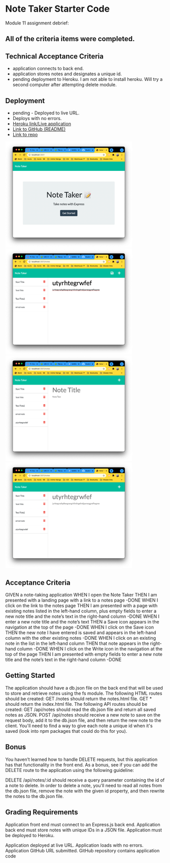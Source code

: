 # Note Taker Starter Code

Module 11 assignment debrief:

## All of the criteria items were completed.

## Technical Acceptance Criteria

- application connects to back end.
- application stores notes and designates a unique id.
- pending deployment to Heroku. I am not able to install heroku. Will try a second computer after attempting delete module.

## Deployment

- pending - Deployed to live URL.
- Deploys with no errors.
- <a href="https://still-sands-24648.herokuapp.com/" target="_blank">Heroku link/Live application</a>
- <a href="https://duckarroyo.github.io/challenge11/" target="_blank">Link to GitHub (README)</a>
- <a href="https://github.com/DuckArroyo/challenge11" target="_blank">Link to repo</a>

<img src="./Assets/ScreenShot1.png" style="width: 400px">
<img src="./Assets/ScreenShotTypedNote.png" style="width: 400px">
<img src="./Assets/ScreenShotSavedNote.png" style="width: 400px">
<img src="./Assets/ScreenShotRetrievedNote.png" style="width: 400px">

## Acceptance Criteria

GIVEN a note-taking application
WHEN I open the Note Taker
THEN I am presented with a landing page with a link to a notes page -DONE
WHEN I click on the link to the notes page
THEN I am presented with a page with existing notes listed in the left-hand column, plus empty fields to enter a new note title and the note’s text in the right-hand column -DONE
WHEN I enter a new note title and the note’s text
THEN a Save icon appears in the navigation at the top of the page -DONE
WHEN I click on the Save icon
THEN the new note I have entered is saved and appears in the left-hand column with the other existing notes -DONE
WHEN I click on an existing note in the list in the left-hand column
THEN that note appears in the right-hand column -DONE
WHEN I click on the Write icon in the navigation at the top of the page
THEN I am presented with empty fields to enter a new note title and the note’s text in the right-hand column -DONE

## Getting Started

The application should have a db.json file on the back end that will be used to store and retrieve notes using the fs module.
The following HTML routes should be created:
GET /notes should return the notes.html file.
GET \* should return the index.html file.
The following API routes should be created:
GET /api/notes should read the db.json file and return all saved notes as JSON.
POST /api/notes should receive a new note to save on the request body, add it to the db.json file, and then return the new note to the client. You'll need to find a way to give each note a unique id when it's saved (look into npm packages that could do this for you).

## Bonus

You haven’t learned how to handle DELETE requests, but this application has that functionality in the front end. As a bonus, see if you can add the DELETE route to the application using the following guideline:

DELETE /api/notes/:id should receive a query parameter containing the id of a note to delete. In order to delete a note, you'll need to read all notes from the db.json file, remove the note with the given id property, and then rewrite the notes to the db.json file.

## Grading Requirements

Application front end must connect to an Express.js back end.
Application back end must store notes with unique IDs in a JSON file.
Application must be deployed to Heroku.

Application deployed at live URL.
Application loads with no errors.
Application GitHub URL submitted.
GitHub repository contains application code
